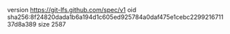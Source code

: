 version https://git-lfs.github.com/spec/v1
oid sha256:8f24820dada1b6a194d1c605ed925784a0daf475e1cebc229921671137d8a389
size 2587
